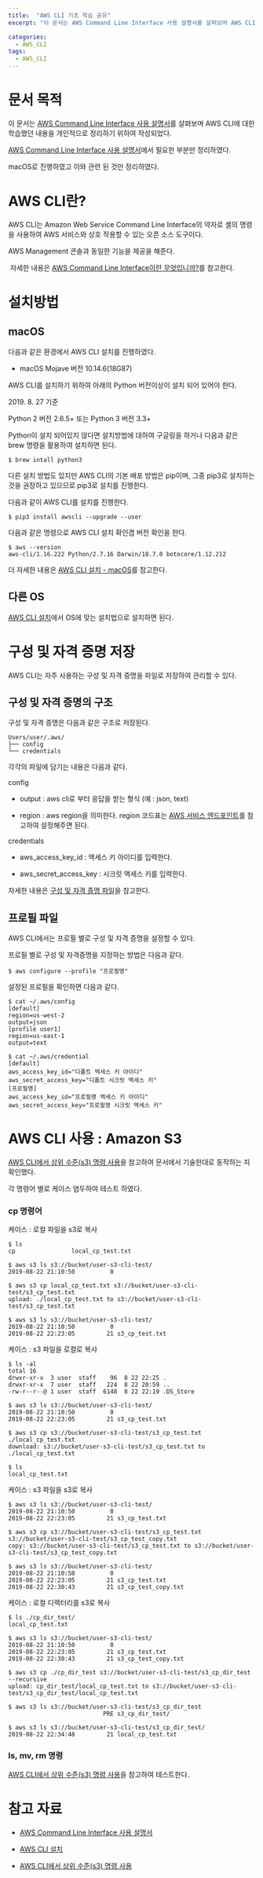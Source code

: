 ```yaml
---
title:  "AWS CLI 기초 학습 공유"
excerpt: "이 문서는 AWS Command Line Interface 사용 설명서를 살펴보며 AWS CLI에 대한 학습했던 내용을 개인적으로 정리하기 위하여 작성되었다."

categories:
  - AWS_CLI
tags:
  - AWS_CLI
---
```


문서 목적
=====

이 문서는 [AWS Command Line Interface 사용 설명서](https://docs.aws.amazon.com/ko_kr/cli/latest/userguide/cli-chap-welcome.html)를 살펴보며 AWS CLI에 대한 학습했던 내용을 개인적으로 정리하기 위하여 작성되었다.

[AWS Command Line Interface 사용 설명서](https://docs.aws.amazon.com/ko_kr/cli/latest/userguide/cli-chap-welcome.html)에서 필요한 부분만 정리하였다.

macOS로 진행하였고 이와 관련 된 것만 정리하였다.

  

  

AWS CLI란?
=========

AWS CLI는 Amazon Web Service Command Line Interface의 약자로 셸의 명령을 사용하여 AWS 서비스와 상호 작용할 수 있는 오픈 소스 도구이다.

AWS Management 콘솔과 동일한 기능을 제공을 해준다. 

 자세한 내용은 [AWS Command Line Interface이란 무엇입니까?](https://docs.aws.amazon.com/ko_kr/cli/latest/userguide/cli-chap-welcome.html)를 참고한다.

  

  

설치방법
====

macOS
-----

다음과 같은 환경에서 AWS CLI 설치를 진행하였다.

*   macOS Mojave 버전 10.14.6(18G87)
    

  

AWS CLI를 설치하기 위하여 아래의 Python 버전이상이 설치 되어 있어야 한다.

2019\. 8. 27 기준   

Python 2 버전 2.6.5+ 또는 Python 3 버전 3.3+

  

Python이 설치 되어있지 않다면 설치방법에 대하여 구글링을 하거나 다음과 같은 brew 명령을 활용하여 설치하면 된다.

```
$ brew intall python3
```

  

다른 설치 방법도 있지만 AWS CLI의 기본 배포 방법은 pip이며, 그중 pip3로 설치하는 것을 권장하고 있으므로 pip3로 설치를 진행한다.

다음과 같이 AWS CLI를 설치를 진행한다.

```
$ pip3 install awscli --upgrade --user
```

  

다음과 같은 명령으로 AWS CLI 설치 확인겸 버전 확인을 한다.

```
$ aws --version
aws-cli/1.16.222 Python/2.7.16 Darwin/18.7.0 botocore/1.12.212
```

  
더 자세한 내용은 [AWS CLI 설치 - macOS](https://docs.aws.amazon.com/ko_kr/cli/latest/userguide/cli-chap-install.html)를 참고한다.

다른 OS
-----

[AWS CLI 설치](https://docs.aws.amazon.com/ko_kr/cli/latest/userguide/cli-chap-install.html)에서 OS에 맞는 설치법으로 설치하면 된다.

  

  

구성 및 자격 증명 저장
=============

AWS CLI는 자주 사용하는 구성 및 자격 증명을 파일로 저장하여 관리할 수 있다.

구성 및 자격 증명의 구조
--------------

구성 및 자격 증명은 다음과 같은 구조로 저장된다.

```
Users/user/.aws/
├── config
└── credentials
```

  

각각의 파일에 담기는 내용은 다음과 같다.

config

*   output : aws cli로 부터 응답을 받는 형식 (예 : json, text)
    
*   region : aws region을 의미한다. region 코드표는 [AWS 서비스 엔드포인트](https://docs.aws.amazon.com/ko_kr/general/latest/gr/rande.html)를 참고하여 설정해주면 된다.
    

credentials

*   aws\_access\_key\_id : 액세스 키 아이디를 입력한다.
    
*   aws\_secret\_access\_key : 시크릿 액세스 키를 입력한다.
    

  

자세한 내용은 [구성 및 자격 증명 파일](https://docs.aws.amazon.com/ko_kr/cli/latest/userguide/cli-configure-files.html)을 참고한다.

프로필 파일
------

AWS CLI에서는 프로필 별로 구성 및 자격 증명을 설정할 수 있다.

프로필 별로 구성 및 자격증명을 지정하는 방법은 다음과 같다.

```
$ aws configure --profile "프로필명"
```

  

설정된 프로필을 확인하면 다음과 같다.

```
$ cat ~/.aws/config
[default]
region=us-west-2
output=json
[profile user1]
region=us-east-1
output=text
 
$ cat ~/.aws/credential
[default]
aws_access_key_id="디폴트 엑세스 키 아이디"
aws_secret_access_key="디폴트 시크릿 엑세스 키"
[프로필명]
aws_access_key_id="프로필명 엑세스 키 아이디"
aws_secret_access_key="프로필명 시크릿 엑세스 키"
```

  

AWS CLI 사용 : Amazon S3
======================

[AWS CLI에서 상위 수준(s3) 명령 사용](https://docs.aws.amazon.com/ko_kr/cli/latest/userguide/cli-services-s3-commands.html)을 참고하여 문서에서 기술한대로 동작하는 지 확인했다.

각 명령어 별로 케이스 염두하여 테스트 하였다.

### cp 명령어

케이스 : 로컬 파일을 s3로 복사

```
$ ls
cp                local_cp_test.txt

$ aws s3 ls s3://bucket/user-s3-cli-test/
2019-08-22 21:10:50          0

$ aws s3 cp local_cp_test.txt s3://bucket/user-s3-cli-test/s3_cp_test.txt
upload: ./local_cp_test.txt to s3://bucket/user-s3-cli-test/s3_cp_test.txt

$ aws s3 ls s3://bucket/user-s3-cli-test/
2019-08-22 21:10:50          0
2019-08-22 22:23:05         21 s3_cp_test.txt
```

  

케이스 : s3 파일을 로컬로 복사

```
$ ls -al
total 16
drwxr-xr-x  3 user  staff    96  8 22 22:25 .
drwxr-xr-x  7 user  staff   224  8 22 20:59 ..
-rw-r--r--@ 1 user  staff  6148  8 22 22:19 .DS_Store

$ aws s3 ls s3://bucket/user-s3-cli-test/
2019-08-22 21:10:50          0
2019-08-22 22:23:05         21 s3_cp_test.txt

$ aws s3 cp s3://bucket/user-s3-cli-test/s3_cp_test.txt ./local_cp_test.txt
download: s3://bucket/user-s3-cli-test/s3_cp_test.txt to ./local_cp_test.txt

$ ls
local_cp_test.txt
```

  

케이스 : s3 파일을 s3로 복사

```
$ aws s3 ls s3://bucket/user-s3-cli-test/
2019-08-22 21:10:50          0
2019-08-22 22:23:05         21 s3_cp_test.txt

$ aws s3 cp s3://bucket/user-s3-cli-test/s3_cp_test.txt s3://bucket/user-s3-cli-test/s3_cp_test_copy.txt
copy: s3://bucket/user-s3-cli-test/s3_cp_test.txt to s3://bucket/user-s3-cli-test/s3_cp_test_copy.txt

$ aws s3 ls s3://bucket/user-s3-cli-test/
2019-08-22 21:10:50          0
2019-08-22 22:23:05         21 s3_cp_test.txt
2019-08-22 22:30:43         21 s3_cp_test_copy.txt
```

  

케이스 : 로컬 디렉터리를 s3로 복사

```
$ ls ./cp_dir_test/
local_cp_test.txt

$ aws s3 ls s3://bucket/user-s3-cli-test/
2019-08-22 21:10:50          0
2019-08-22 22:23:05         21 s3_cp_test.txt
2019-08-22 22:30:43         21 s3_cp_test_copy.txt

$ aws s3 cp ./cp_dir_test s3://bucket/user-s3-cli-test/s3_cp_dir_test --recursive
upload: cp_dir_test/local_cp_test.txt to s3://bucket/user-s3-cli-test/s3_cp_dir_test/local_cp_test.txt

$ aws s3 ls s3://bucket/user-s3-cli-test/s3_cp_dir_test
                           PRE s3_cp_dir_test/

$ aws s3 ls s3://bucket/user-s3-cli-test/s3_cp_dir_test/
2019-08-22 22:34:48         21 local_cp_test.txt
```

### ls, mv, rm 명령

[AWS CLI에서 상위 수준(s3) 명령 사용](https://docs.aws.amazon.com/ko_kr/cli/latest/userguide/cli-services-s3-commands.html)을 참고하여 테스트한다.

  

  

참고 자료
=====

*   [AWS Command Line Interface 사용 설명서](https://docs.aws.amazon.com/ko_kr/cli/latest/userguide/cli-chap-welcome.html)
    
*   [AWS CLI 설치](https://docs.aws.amazon.com/ko_kr/cli/latest/userguide/cli-chap-install.html)
    
*   [AWS CLI에서 상위 수준(s3) 명령 사용](https://docs.aws.amazon.com/ko_kr/cli/latest/userguide/cli-services-s3-commands.html)
